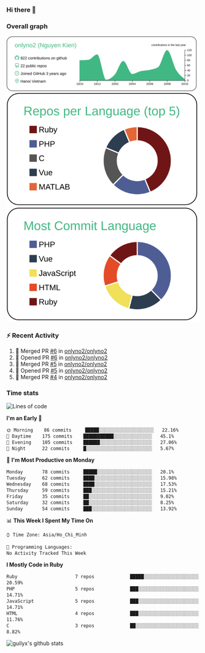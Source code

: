 ### Hi there 👋

### Overall graph
[![](https://raw.githubusercontent.com/onlyno2/onlyno2/master/profile-summary-card-output/vue/0-profile-details.svg)](https://github.com/vn7n24fzkq/github-profile-summary-cards)
[![](https://raw.githubusercontent.com/onlyno2/onlyno2/master/profile-summary-card-output/vue/1-repos-per-language.svg)](https://github.com/vn7n24fzkq/github-profile-summary-cards)
[![](https://raw.githubusercontent.com/onlyno2/onlyno2/master/profile-summary-card-output/vue/2-most-commit-language.svg)](https://github.com/vn7n24fzkq/github-profile-summary-cards)

### :zap: Recent Activity
<!--START_SECTION:activity-->
1. 🎉 Merged PR [#6](https://github.com/onlyno2/onlyno2/pull/6) in [onlyno2/onlyno2](https://github.com/onlyno2/onlyno2)
2. 💪 Opened PR [#6](https://github.com/onlyno2/onlyno2/pull/6) in [onlyno2/onlyno2](https://github.com/onlyno2/onlyno2)
3. 🎉 Merged PR [#5](https://github.com/onlyno2/onlyno2/pull/5) in [onlyno2/onlyno2](https://github.com/onlyno2/onlyno2)
4. 💪 Opened PR [#5](https://github.com/onlyno2/onlyno2/pull/5) in [onlyno2/onlyno2](https://github.com/onlyno2/onlyno2)
5. 🎉 Merged PR [#4](https://github.com/onlyno2/onlyno2/pull/4) in [onlyno2/onlyno2](https://github.com/onlyno2/onlyno2)
<!--END_SECTION:activity-->

### Time stats
<!--START_SECTION:waka-->
![Lines of code](https://img.shields.io/badge/From%20Hello%20World%20I%27ve%20Written-11.2%20million%20lines%20of%20code-blue)

**I'm an Early 🐤** 

```text
🌞 Morning    86 commits     █████░░░░░░░░░░░░░░░░░░░░   22.16% 
🌆 Daytime    175 commits    ███████████░░░░░░░░░░░░░░   45.1% 
🌃 Evening    105 commits    ██████░░░░░░░░░░░░░░░░░░░   27.06% 
🌙 Night      22 commits     █░░░░░░░░░░░░░░░░░░░░░░░░   5.67%

```
📅 **I'm Most Productive on Monday** 

```text
Monday       78 commits     █████░░░░░░░░░░░░░░░░░░░░   20.1% 
Tuesday      62 commits     ████░░░░░░░░░░░░░░░░░░░░░   15.98% 
Wednesday    68 commits     ████░░░░░░░░░░░░░░░░░░░░░   17.53% 
Thursday     59 commits     ███░░░░░░░░░░░░░░░░░░░░░░   15.21% 
Friday       35 commits     ██░░░░░░░░░░░░░░░░░░░░░░░   9.02% 
Saturday     32 commits     ██░░░░░░░░░░░░░░░░░░░░░░░   8.25% 
Sunday       54 commits     ███░░░░░░░░░░░░░░░░░░░░░░   13.92%

```


📊 **This Week I Spent My Time On** 

```text
⌚︎ Time Zone: Asia/Ho_Chi_Minh

💬 Programming Languages: 
No Activity Tracked This Week

```

**I Mostly Code in Ruby** 

```text
Ruby                     7 repos             █████░░░░░░░░░░░░░░░░░░░░   20.59% 
PHP                      5 repos             ███░░░░░░░░░░░░░░░░░░░░░░   14.71% 
JavaScript               5 repos             ███░░░░░░░░░░░░░░░░░░░░░░   14.71% 
HTML                     4 repos             ███░░░░░░░░░░░░░░░░░░░░░░   11.76% 
C                        3 repos             ██░░░░░░░░░░░░░░░░░░░░░░░   8.82%

```



<!--END_SECTION:waka-->
<!--
**onlyno2/onlyno2** is a ✨ _special_ ✨ repository because its `README.md` (this file) appears on your GitHub profile.

Here are some ideas to get you started:

- 🔭 I’m currently working on ...
- 🌱 I’m currently learning ...
- 👯 I’m looking to collaborate on ...
- 🤔 I’m looking for help with ...
- 💬 Ask me about ...
- 📫 How to reach me: ...
- 😄 Pronouns: ...
- ⚡ Fun fact: ...
-->

![guilyx's github stats](https://github-readme-stats.vercel.app/api?username=onlyno2&show_icons=true&hide_border=true)

